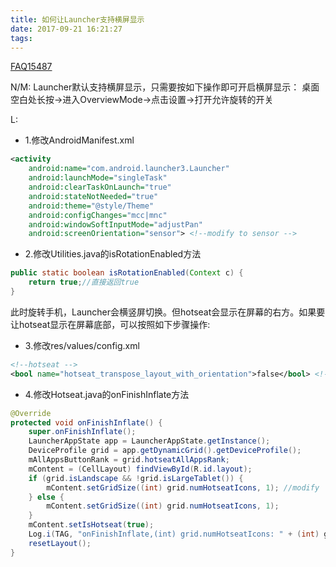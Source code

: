 ```yaml
---
title: 如何让Launcher支持横屏显示
date: 2017-09-21 16:21:27
tags:
---
```

[FAQ15487](https://onlinesso.mediatek.com/Pages/FAQ.aspx?List=SW&FAQID=FAQ15487)

N/M:
Launcher默认支持横屏显示，只需要按如下操作即可开启横屏显示：
桌面空白处长按→进入OverviewMode→点击设置→打开允许旋转的开关

L:
* 1.修改AndroidManifest.xml
``` xml
<activity
    android:name="com.android.launcher3.Launcher"
    android:launchMode="singleTask"
    android:clearTaskOnLaunch="true"
    android:stateNotNeeded="true"
    android:theme="@style/Theme"
    android:configChanges="mcc|mnc"
    android:windowSoftInputMode="adjustPan"
    android:screenOrientation="sensor"> <!--modify to sensor -->
```
 
* 2.修改Utilities.java的isRotationEnabled方法
``` Java
public static boolean isRotationEnabled(Context c) {
    return true;//直接返回true
}
```
 
此时旋转手机，Launcher会横竖屏切换。但hotseat会显示在屏幕的右方。如果要让hotseat显示在屏幕底部，可以按照如下步骤操作:
 
* 3.修改res/values/config.xml
``` xml
<!--hotseat -->
<bool name="hotseat_transpose_layout_with_orientation">false</bool> <!--改为false-->
```
 
* 4.修改Hotseat.java的onFinishInflate方法
``` Java
@Override
protected void onFinishInflate() {
    super.onFinishInflate();
    LauncherAppState app = LauncherAppState.getInstance();
    DeviceProfile grid = app.getDynamicGrid().getDeviceProfile();
    mAllAppsButtonRank = grid.hotseatAllAppsRank;
    mContent = (CellLayout) findViewById(R.id.layout);
    if (grid.isLandscape && !grid.isLargeTablet()) {
        mContent.setGridSize((int) grid.numHotseatIcons, 1); //modify
    } else {
        mContent.setGridSize((int) grid.numHotseatIcons, 1);
    }
    mContent.setIsHotseat(true);
    Log.i(TAG, "onFinishInflate,(int) grid.numHotseatIcons: " + (int) grid.numHotseatIcons);
    resetLayout();
}
```